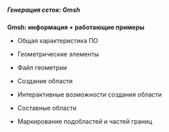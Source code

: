 ##### Генерация сеток: Gmsh

**Gmsh: информация + работающие примеры**

* Общая характеристика ПО

* Геометрические элементы

* Файл геометрии 

* Создание области 

* Интерактивные возможности создания области

* Составные области

* Маркирование подобластей и частей границ
